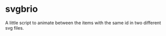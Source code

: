 # svgbrio
A little script to animate between the items with the same id in two different svg files.

